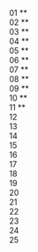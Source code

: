 01 \*\*  
02 \*\*  
03 \*\*  
04 \*\*  
05 \*\*  
06 \*\*  
07 \*\*  
08 \*\*  
09 \*\*  
10 \*\*  
11 \*\*  
12  
13  
14  
15  
16  
17  
18  
19  
20  
21  
22  
23  
24  
25
